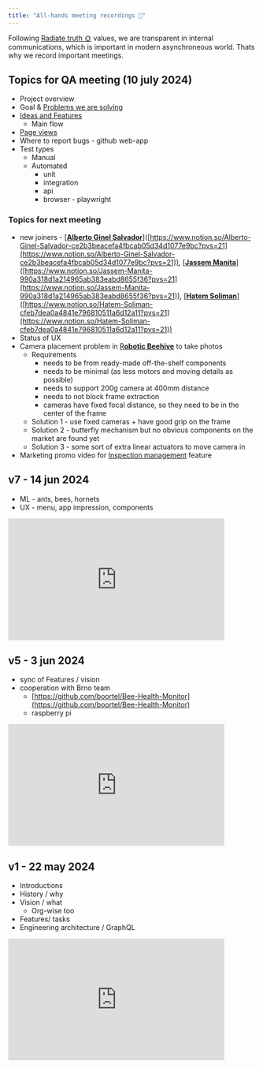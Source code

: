 ```yaml
---
title: "All-hands meeting recordings 🎥"
---
```


Following [Radiate truth 🌞](Culture%20and%20values%20🫀/Radiate%20truth%20🌞.md) values, we are transparent in internal communications, which is important in modern asynchroneous world. Thats why we record important meetings.

## Topics for QA meeting (10 july 2024)

- Project overview
- Goal & [Problems we are solving](https://www.notion.so/Problems-we-are-solving-15a899e8bf10455c9ef903c6e269af2c?pvs=21)
- [Ideas and Features](https://www.notion.so/Ideas-and-Features-ca76f493a1454e14b7dfbae7bd292a2e?pvs=21)
    - Main flow
- [Page views](https://www.notion.so/Page-views-50093c46283d47b8918a3edd78d3b767?pvs=21)
- Where to report bugs - github web-app
- Test types
    - Manual
    - Automated
        - unit
        - integration
        - api
        - browser - playwright

### Topics for next meeting

- new joiners - [[**Alberto Ginel Salvador**](https://www.linkedin.com/in/aginelsalvador/)]([https://www.notion.so/Alberto-Ginel-Salvador-ce2b3beacefa4fbcab05d34d1077e9bc?pvs=21](https://www.notion.so/Alberto-Ginel-Salvador-ce2b3beacefa4fbcab05d34d1077e9bc?pvs=21)), [[**Jassem Manita**](https://www.linkedin.com/in/jassem-manita-2002jm/)]([https://www.notion.so/Jassem-Manita-990a318d1a214965ab383eabd8655f36?pvs=21](https://www.notion.so/Jassem-Manita-990a318d1a214965ab383eabd8655f36?pvs=21)), [[**Hatem Soliman**](https://www.linkedin.com/in/h4temsoliman/)]([https://www.notion.so/Hatem-Soliman-cfeb7dea0a4841e796810511a6d12a11?pvs=21](https://www.notion.so/Hatem-Soliman-cfeb7dea0a4841e796810511a6d12a11?pvs=21))
- Status of UX
- Camera placement problem in [R**obotic Beehive**](https://www.notion.so/Robotic-Beehive-fd9559a2950b44bc8291972299ced18e?pvs=21) to take photos
    - Requirements
        - needs to be from ready-made off-the-shelf components
        - needs to be minimal (as less motors and moving details as possible)
        - needs to support 200g camera at 400mm distance
        - needs to not block frame extraction
        - cameras have fixed focal distance, so they need to be in the center of the frame
    - Solution 1 - use fixed cameras + have good grip on the frame
    - Solution 2 - butterfly mechanism but no obvious components on the market are found yet
    - Solution 3 - some sort of extra linear actuators to move camera in
- Marketing promo video for [Inspection management](https://www.notion.so/Inspection-management-91984eebbfde4a52a5d9a3836a6a998e?pvs=21) feature

## v7 - 14 jun 2024

- ML - ants, bees, hornets
- UX - menu, app impression, components

<iframe width="439" height="247" src="https://www.youtube.com/embed/Ig60kvttka8" title="Gratheon all-hands v7" frameborder="0" allow="accelerometer; autoplay; clipboard-write; encrypted-media; gyroscope; picture-in-picture; web-share" referrerpolicy="strict-origin-when-cross-origin" allowfullscreen></iframe>

## v5 - 3 jun 2024

- sync of Features / vision
- cooperation with Brno team
    - [https://github.com/boortel/Bee-Health-Monitor](https://github.com/boortel/Bee-Health-Monitor)
    - raspberry pi

<iframe width="439" height="247" src="https://www.youtube.com/embed/dvc_mAZ8Jmo" title="Gratheon.com all-hands v5" frameborder="0" allow="accelerometer; autoplay; clipboard-write; encrypted-media; gyroscope; picture-in-picture; web-share" referrerpolicy="strict-origin-when-cross-origin" allowfullscreen></iframe>

## v1 - 22 may 2024

- Introductions
- History / why
- Vision / what
    - Org-wise too
- Features/ tasks
- Engineering architecture / GraphQL

<iframe width="439" height="247" src="https://www.youtube.com/embed/4awyyk8sWho" title="Gratheon all-hands v1" frameborder="0" allow="accelerometer; autoplay; clipboard-write; encrypted-media; gyroscope; picture-in-picture; web-share" referrerpolicy="strict-origin-when-cross-origin" allowfullscreen></iframe>
